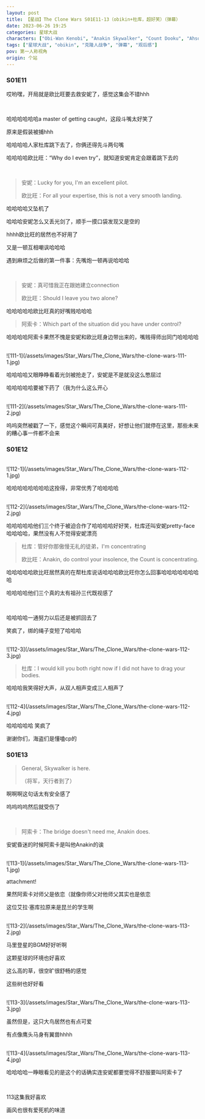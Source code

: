 ```yaml
---
layout: post
title: 【星战】The Clone Wars S01E11-13（obikin+杜库，超好笑）（弹幕）
date: 2023-06-26 19:25
categories: 星球大战
characters: ["Obi-Wan Kenobi", "Anakin Skywalker", "Count Dooku", "Ahsoka Tano", "Aayla Secura"]
tags: ["星球大战", "obikin", "克隆人战争", "弹幕", "观后感"]
pov: 第一人称视角
origin: 个站
---
```


### S01E11

哎哟嘿，开局就是欧比旺要去救安妮了，感觉这集会不错hhh

<br>

哈哈哈哈哈哈a master of getting caught，这段斗嘴太好笑了

原来是假装被捕hhh

哈哈哈哈人家杜库跳下去了，你俩还得先斗两句嘴

哈哈哈哈欧比旺：“Why do I even try”，就知道安妮肯定会跟着跳下去的

<br>

> 安妮：Lucky for you, I'm an excellent pilot.
>
> 欧比旺：For all your expertise, this is not a very smooth landing.

哈哈哈哈又坠机了

哈哈哈安妮怎么又丢光剑了，顺手一摸口袋发现又是空的

hhhh欧比旺的居然也不好用了

又是一顿互相嘲讽哈哈哈

遇到麻烦之后做的第一件事：先嘴炮一顿再说哈哈哈

<br>

> 安妮：真可惜我正在跟她建立connection
>
> 欧比旺：Should I leave you two alone?

哈哈哈哈哈欧比旺真的好嘴贱哈哈哈

> 阿索卡：Which part of the situation did you have under control?

哈哈哈哈阿索卡果然不愧是安妮和欧比旺身边带出来的，嘴贱得师出同门哈哈哈哈

<br>
![111-1](/assets/images/Star_Wars/The_Clone_Wars/the-clone-wars-111-1.jpg)

哈哈哈哈又眼睁睁看着光剑被抢走了，安妮是不是就没这么憋屈过

哈哈哈哈哈要被下药了（我为什么这么开心

<br>
![111-2](/assets/images/Star_Wars/The_Clone_Wars/the-clone-wars-111-2.jpg)

呜呜突然被戳了一下，感觉这个瞬间可真美好，好想让他们就停在这里，那些未来的糟心事一件都不会来

### S01E12

<br>
![112-1](/assets/images/Star_Wars/The_Clone_Wars/the-clone-wars-112-1.jpg)

哈哈哈哈哈哈哈哈这拴得，非常优秀了哈哈哈哈

<br>
![112-2](/assets/images/Star_Wars/The_Clone_Wars/the-clone-wars-112-2.jpg)

哈哈哈哈哈他们三个终于被迫合作了哈哈哈哈好好笑，杜库还叫安妮pretty-face哈哈哈哈，果然没有人不觉得安妮漂亮

> 杜库：管好你那傲慢无礼的徒弟，I'm concentrating
>
> 欧比旺：Anakin, do control your insolence, the Count is concentrating.

哈哈哈哈哈欧比旺居然真的在帮杜库说话哈哈哈欧比旺你怎么回事哈哈哈哈哈哈哈哈

哈哈哈哈他们三个真的太有祖孙三代既视感了

<br>

哈哈哈哈一通努力以后还是被抓回去了

笑疯了，绑的绳子变短了哈哈哈

<br>
![112-3](/assets/images/Star_Wars/The_Clone_Wars/the-clone-wars-112-3.jpg)

> 杜库：I would kill you both right now if I did not have to drag your bodies.

哈哈哈我笑得好大声，从双人相声变成三人相声了

<br>
![112-4](/assets/images/Star_Wars/The_Clone_Wars/the-clone-wars-112-4.jpg)

哈哈哈哈哈 笑疯了

谢谢你们，海盗们是懂嗑cp的

### S01E13

> General, Skywalker is here.
>
> （将军，天行者到了）

啊啊啊这句话太有安全感了

呜呜呜呜然后就受伤了

<br>

> 阿索卡：The bridge doesn't need me, Anakin does.

安妮昏迷的时候阿索卡是叫他Anakin的诶

<br>
![113-1](/assets/images/Star_Wars/The_Clone_Wars/the-clone-wars-113-1.jpg)

attachment!

果然阿索卡对师父是依恋（就像你师父对他师父其实也是依恋

这位艾拉·塞库拉原来是昆兰的学生啊

<br>
![113-2](/assets/images/Star_Wars/The_Clone_Wars/the-clone-wars-113-2.jpg)

马里登星的BGM好好听啊

这颗星球的环境也好喜欢

这么高的草，很空旷很舒畅的感觉

这些树也好好看

<br>
![113-3](/assets/images/Star_Wars/The_Clone_Wars/the-clone-wars-113-3.jpg)

虽然但是，这只大鸟居然也有点可爱

有点像鹰头马身有翼兽hhhh

<br>
![113-4](/assets/images/Star_Wars/The_Clone_Wars/the-clone-wars-113-4.jpg)

哈哈哈哈一睁眼看见的是这个的话确实连安妮都要觉得不舒服要叫阿索卡了

<br>

113这集我好喜欢

画风也很有爱死机的味道
